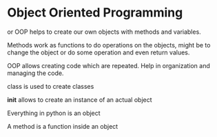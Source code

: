 
# Object Oriented Programming
or OOP helps to create our own objects with methods and variables.

Methods work as functions to do operations on the objects, might be to change the object or do some operation and even return values.

OOP allows creating code which are repeated. Help in organization and managing the code.

class is used to create classes

__init__ allows to create an instance of an actual object

Everything in python is an object

A method is a function inside an object